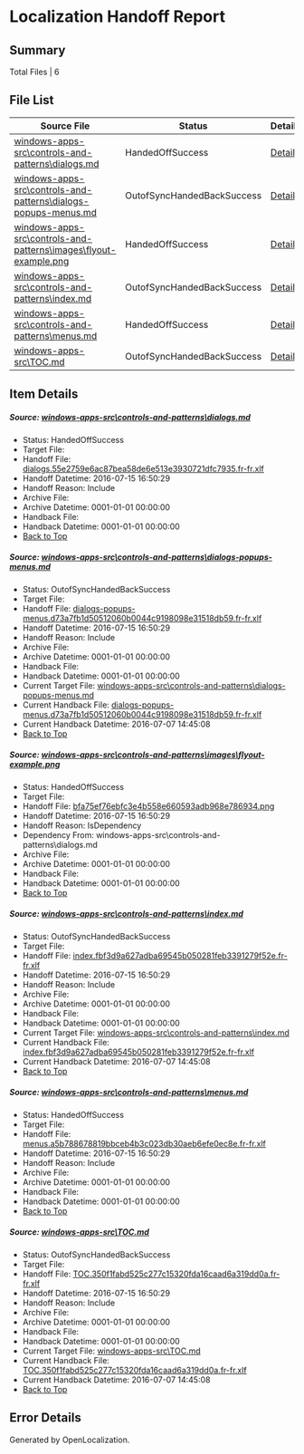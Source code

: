# <a name='report-top'></a> Localization Handoff Report

## Summary
 Total Files | 6

## File List
 Source File | Status | Details 
 ----------- | ------ | ------- 
 [windows-apps-src\controls-and-patterns\dialogs.md](https://github.com/Microsoft/windows-apps/blob/6df98bbeae38f72ffd844317a89c98e01a70ef87/windows-apps-src/controls-and-patterns/dialogs.md) | HandedOffSuccess | [Details](#35dc13b521ea0c3cb7548a3aa4bc96101286f0a5531)
 [windows-apps-src\controls-and-patterns\dialogs-popups-menus.md](https://github.com/Microsoft/windows-apps/blob/6df98bbeae38f72ffd844317a89c98e01a70ef87/windows-apps-src/controls-and-patterns/dialogs-popups-menus.md) | OutofSyncHandedBackSuccess | [Details](#066c9de7630931d9e709de6c6ba2c32677b488c4530)
 [windows-apps-src\controls-and-patterns\images\flyout-example.png](https://github.com/Microsoft/windows-apps/blob/6df98bbeae38f72ffd844317a89c98e01a70ef87/windows-apps-src/controls-and-patterns/images/flyout-example.png) | HandedOffSuccess | [Details](#bfa75ef76ebfc3e4b558e660593adb968e786934987)
 [windows-apps-src\controls-and-patterns\index.md](https://github.com/Microsoft/windows-apps/blob/6df98bbeae38f72ffd844317a89c98e01a70ef87/windows-apps-src/controls-and-patterns/index.md) | OutofSyncHandedBackSuccess | [Details](#1068be699fc82c7a22d7bc75746e95b3f79105f81928)
 [windows-apps-src\controls-and-patterns\menus.md](https://github.com/Microsoft/windows-apps/blob/6df98bbeae38f72ffd844317a89c98e01a70ef87/windows-apps-src/controls-and-patterns/menus.md) | HandedOffSuccess | [Details](#1bd21730613670e8213040a7e27fef7a7672332a1934)
 [windows-apps-src\TOC.md](https://github.com/Microsoft/windows-apps/blob/6df98bbeae38f72ffd844317a89c98e01a70ef87/windows-apps-src/TOC.md) | OutofSyncHandedBackSuccess | [Details](#3c0d145393654e42674ca4584750ce506cca671b5306)

## Item Details
##### <a name='35dc13b521ea0c3cb7548a3aa4bc96101286f0a5531'></a> Source: [windows-apps-src\controls-and-patterns\dialogs.md](https://github.com/Microsoft/windows-apps/blob/6df98bbeae38f72ffd844317a89c98e01a70ef87/windows-apps-src/controls-and-patterns/dialogs.md)
* Status: HandedOffSuccess
* Target File: 
* Handoff File: [dialogs.55e2759e6ac87bea58de6e513e3930721dfc7935.fr-fr.xlf](https://github.com/Microsoft/WDG.handoff/blob/aee6a28a1ac8e04fb3b3b1a2cf9edded14717d7f/ol-handoff/Microsoft/windows-apps.fr-fr/master/dialogs.55e2759e6ac87bea58de6e513e3930721dfc7935.fr-fr.xlf)
* Handoff Datetime: 2016-07-15 16:50:29
* Handoff Reason: Include
* Archive File: 
* Archive Datetime: 0001-01-01 00:00:00
* Handback File: 
* Handback Datetime: 0001-01-01 00:00:00
* [Back to Top](#report-top)

##### <a name='066c9de7630931d9e709de6c6ba2c32677b488c4530'></a> Source: [windows-apps-src\controls-and-patterns\dialogs-popups-menus.md](https://github.com/Microsoft/windows-apps/blob/6df98bbeae38f72ffd844317a89c98e01a70ef87/windows-apps-src/controls-and-patterns/dialogs-popups-menus.md)
* Status: OutofSyncHandedBackSuccess
* Target File: 
* Handoff File: [dialogs-popups-menus.d73a7fb1d50512060b0044c9198098e31518db59.fr-fr.xlf](https://github.com/Microsoft/WDG.handoff/blob/aee6a28a1ac8e04fb3b3b1a2cf9edded14717d7f/ol-handoff/Microsoft/windows-apps.fr-fr/master/dialogs-popups-menus.d73a7fb1d50512060b0044c9198098e31518db59.fr-fr.xlf)
* Handoff Datetime: 2016-07-15 16:50:29
* Handoff Reason: Include
* Archive File: 
* Archive Datetime: 0001-01-01 00:00:00
* Handback File: 
* Handback Datetime: 0001-01-01 00:00:00
* Current Target File: [windows-apps-src\controls-and-patterns\dialogs-popups-menus.md](https://github.com/Microsoft/windows-apps.fr-fr/blob/21e351b9eceff534fa9f8e598bf3aea2dcfc9ad7/windows-apps-src/controls-and-patterns/dialogs-popups-menus.md)
* Current Handback File: [dialogs-popups-menus.d73a7fb1d50512060b0044c9198098e31518db59.fr-fr.xlf](https://github.com/Microsoft/WDG.handback/blob/5b2abfb406ce8dd8bef8aeb8faad9fbbffefc797/ol-handback/Microsoft/windows-apps.fr-fr/master/dialogs-popups-menus.d73a7fb1d50512060b0044c9198098e31518db59.fr-fr.xlf)
* Current Handback Datetime: 2016-07-07 14:45:08
* [Back to Top](#report-top)

##### <a name='bfa75ef76ebfc3e4b558e660593adb968e786934987'></a> Source: [windows-apps-src\controls-and-patterns\images\flyout-example.png](https://github.com/Microsoft/windows-apps/blob/6df98bbeae38f72ffd844317a89c98e01a70ef87/windows-apps-src/controls-and-patterns/images/flyout-example.png)
* Status: HandedOffSuccess
* Target File: 
* Handoff File: [bfa75ef76ebfc3e4b558e660593adb968e786934.png](https://github.com/Microsoft/WDG.handoff/blob/aee6a28a1ac8e04fb3b3b1a2cf9edded14717d7f/ol-handoff/Microsoft/windows-apps.fr-fr/master/bfa75ef76ebfc3e4b558e660593adb968e786934.png)
* Handoff Datetime: 2016-07-15 16:50:29
* Handoff Reason: IsDependency
* Dependency From: windows-apps-src\controls-and-patterns\dialogs.md
* Archive File: 
* Archive Datetime: 0001-01-01 00:00:00
* Handback File: 
* Handback Datetime: 0001-01-01 00:00:00
* [Back to Top](#report-top)

##### <a name='1068be699fc82c7a22d7bc75746e95b3f79105f81928'></a> Source: [windows-apps-src\controls-and-patterns\index.md](https://github.com/Microsoft/windows-apps/blob/6df98bbeae38f72ffd844317a89c98e01a70ef87/windows-apps-src/controls-and-patterns/index.md)
* Status: OutofSyncHandedBackSuccess
* Target File: 
* Handoff File: [index.fbf3d9a627adba69545b050281feb3391279f52e.fr-fr.xlf](https://github.com/Microsoft/WDG.handoff/blob/aee6a28a1ac8e04fb3b3b1a2cf9edded14717d7f/ol-handoff/Microsoft/windows-apps.fr-fr/master/index.fbf3d9a627adba69545b050281feb3391279f52e.fr-fr.xlf)
* Handoff Datetime: 2016-07-15 16:50:29
* Handoff Reason: Include
* Archive File: 
* Archive Datetime: 0001-01-01 00:00:00
* Handback File: 
* Handback Datetime: 0001-01-01 00:00:00
* Current Target File: [windows-apps-src\controls-and-patterns\index.md](https://github.com/Microsoft/windows-apps.fr-fr/blob/21e351b9eceff534fa9f8e598bf3aea2dcfc9ad7/windows-apps-src/controls-and-patterns/index.md)
* Current Handback File: [index.fbf3d9a627adba69545b050281feb3391279f52e.fr-fr.xlf](https://github.com/Microsoft/WDG.handback/blob/5b2abfb406ce8dd8bef8aeb8faad9fbbffefc797/ol-handback/Microsoft/windows-apps.fr-fr/master/index.fbf3d9a627adba69545b050281feb3391279f52e.fr-fr.xlf)
* Current Handback Datetime: 2016-07-07 14:45:08
* [Back to Top](#report-top)

##### <a name='1bd21730613670e8213040a7e27fef7a7672332a1934'></a> Source: [windows-apps-src\controls-and-patterns\menus.md](https://github.com/Microsoft/windows-apps/blob/6df98bbeae38f72ffd844317a89c98e01a70ef87/windows-apps-src/controls-and-patterns/menus.md)
* Status: HandedOffSuccess
* Target File: 
* Handoff File: [menus.a5b788678819bbceb4b3c023db30aeb6efe0ec8e.fr-fr.xlf](https://github.com/Microsoft/WDG.handoff/blob/aee6a28a1ac8e04fb3b3b1a2cf9edded14717d7f/ol-handoff/Microsoft/windows-apps.fr-fr/master/menus.a5b788678819bbceb4b3c023db30aeb6efe0ec8e.fr-fr.xlf)
* Handoff Datetime: 2016-07-15 16:50:29
* Handoff Reason: Include
* Archive File: 
* Archive Datetime: 0001-01-01 00:00:00
* Handback File: 
* Handback Datetime: 0001-01-01 00:00:00
* [Back to Top](#report-top)

##### <a name='3c0d145393654e42674ca4584750ce506cca671b5306'></a> Source: [windows-apps-src\TOC.md](https://github.com/Microsoft/windows-apps/blob/6df98bbeae38f72ffd844317a89c98e01a70ef87/windows-apps-src/TOC.md)
* Status: OutofSyncHandedBackSuccess
* Target File: 
* Handoff File: [TOC.350f1fabd525c277c15320fda16caad6a319dd0a.fr-fr.xlf](https://github.com/Microsoft/WDG.handoff/blob/aee6a28a1ac8e04fb3b3b1a2cf9edded14717d7f/ol-handoff/Microsoft/windows-apps.fr-fr/master/TOC.350f1fabd525c277c15320fda16caad6a319dd0a.fr-fr.xlf)
* Handoff Datetime: 2016-07-15 16:50:29
* Handoff Reason: Include
* Archive File: 
* Archive Datetime: 0001-01-01 00:00:00
* Handback File: 
* Handback Datetime: 0001-01-01 00:00:00
* Current Target File: [windows-apps-src\TOC.md](https://github.com/Microsoft/windows-apps.fr-fr/blob/21e351b9eceff534fa9f8e598bf3aea2dcfc9ad7/windows-apps-src/TOC.md)
* Current Handback File: [TOC.350f1fabd525c277c15320fda16caad6a319dd0a.fr-fr.xlf](https://github.com/Microsoft/WDG.handback/blob/5b2abfb406ce8dd8bef8aeb8faad9fbbffefc797/ol-handback/Microsoft/windows-apps.fr-fr/master/TOC.350f1fabd525c277c15320fda16caad6a319dd0a.fr-fr.xlf)
* Current Handback Datetime: 2016-07-07 14:45:08
* [Back to Top](#report-top)


## Error Details

Generated by OpenLocalization.
